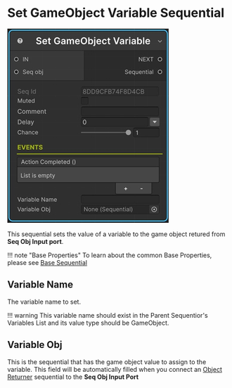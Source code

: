 # Set GameObject Variable Sequential

![Set Variable](/img/sequential_setgameobjvar.jpg)

This sequential sets the value of a variable to the game object retured from __Seq Obj Input port__.


!!! note "Base Properties"
    To learn about the common Base Properties, please see [Base Sequential](../sequential_base.md)

## Variable Name

The variable name to set. 

!!! warning
    This variable name should exist in the Parent Sequentior's Variables List and its value type should be GameObject.

## Variable Obj

This is the sequential that has the game object value to assign to the variable. This field will be automatically filled when you connect an [Object Returner](../sequentialobjectreturner/index.md) sequential to the __Seq Obj Input Port__